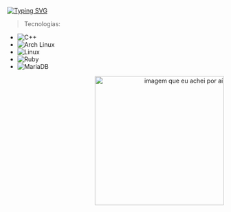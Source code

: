 [![Typing SVG](https://readme-typing-svg.demolab.com?font=Fira+Code&pause=1000&color=F70404&random=false&width=435&lines=opa%2C+fala+ai)](https://git.io/typing-svg)

> Tecnologias: 

- ![C++](https://img.shields.io/badge/C++-00599C?style=for-the-badge&logo=c%2B%2B&logoColor=white)
- ![Arch Linux](https://img.shields.io/badge/Arch_Linux-1793D1?style=for-the-badge&logo=arch-linux&logoColor=white)
- ![Linux](https://img.shields.io/badge/Linux-FCC624?style=for-the-badge&logo=linux&logoColor=black)
- ![Ruby](https://img.shields.io/badge/Ruby-CC342D?style=for-the-badge&logo=ruby&logoColor=white)
- ![MariaDB](https://img.shields.io/badge/MariaDB-003545?style=for-the-badge&logo=mariadb&logoColor=white)

<div align="right">
  <img src="https://i.pinimg.com/736x/a0/cb/16/a0cb169aeb8653cb76a6fd01854999fd.jpg" alt="imagem que eu achei por aí" style="width:300px;"
</div>
